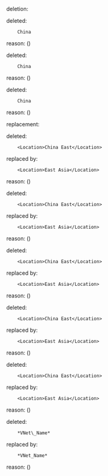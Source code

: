 deletion:

deleted:

		China

reason: ()

deleted:

		China

reason: ()

deleted:

		China

reason: ()

replacement:

deleted:

		<Location>China East</Location>

replaced by:

		<Location>East Asia</Location>

reason: ()

deleted:

		<Location>China East</Location>

replaced by:

		<Location>East Asia</Location>

reason: ()

deleted:

		<Location>China East</Location>

replaced by:

		<Location>East Asia</Location>

reason: ()

deleted:

		<Location>China East</Location>

replaced by:

		<Location>East Asia</Location>

reason: ()

deleted:

		<Location>China East</Location>

replaced by:

		<Location>East Asia</Location>

reason: ()

deleted:

		*VNet\_Name*

replaced by:

		*VNet_Name*

reason: ()

